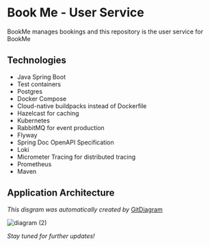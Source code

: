 # Book Me - User Service 
BookMe manages bookings and this repository is the user service for BookMe

## Technologies 
- Java Spring Boot
- Test containers
- Postgres
- Docker Compose
- Cloud-native buildpacks instead of Dockerfile
- Hazelcast for caching
- Kubernetes
- RabbitMQ for event production
- Flyway
- Spring Doc OpenAPI Specification
- Loki
- Micrometer Tracing for distributed tracing
- Prometheus
- Maven

## Application Architecture 
*This disgram was automatically created by* [GitDiagram](https://gitdiagram.com)

![diagram (2)](https://github.com/user-attachments/assets/f2d4efe4-ea36-4479-a589-4f2fcf113fe6)

  
_Stay tuned for further updates!_
